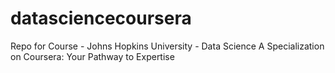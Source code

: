 # datasciencecoursera
Repo for Course - Johns Hopkins University - Data Science A Specialization on Coursera: Your Pathway to Expertise
